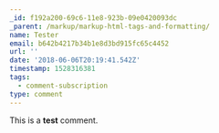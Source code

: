 ```yaml
---
_id: f192a200-69c6-11e8-923b-09e0420093dc
_parent: /markup/markup-html-tags-and-formatting/
name: Tester
email: b642b4217b34b1e8d3bd915fc65c4452
url: ''
date: '2018-06-06T20:19:41.542Z'
timestamp: 1528316381
tags:
  - comment-subscription
type: comment
---
```

This is a **test** comment.
